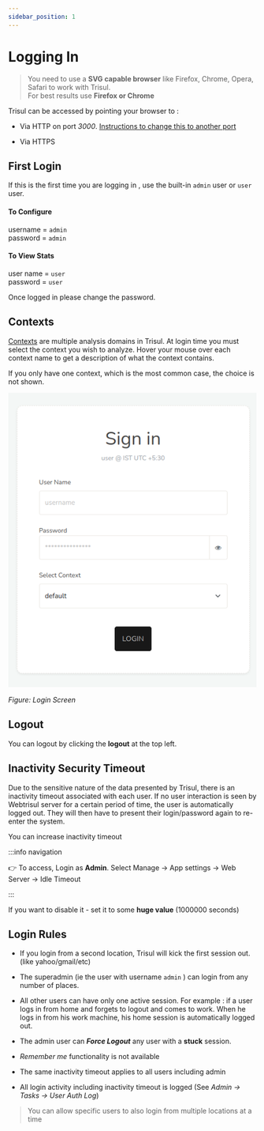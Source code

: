 ```yaml
---
sidebar_position: 1
---
```


# Logging In

> You need to use a **SVG capable browser** like Firefox,
> Chrome, Opera, Safari to work with Trisul.  
> For best results use **Firefox or Chrome**

Trisul can be accessed by pointing your browser to :  

- Via HTTP on port *3000*. [Instructions to change this to another port](/docs/howto) 

- Via HTTPS

## First Login

If this is the first time you are logging in , use the built-in `admin`
user or `user` user.

#### To Configure

username = `admin`  
password = `admin`

#### To View Stats

user name = `user`  
password = `user`

Once logged in please change the password.

## Contexts

[Contexts](/docs/ag/domain/#contexts) are multiple analysis domains in Trisul. At login time you must select the context you wish to analyze. Hover your mouse over each context name to get a description of what the context contains.

If you only have one context, which is the most common case, the choice
is not shown.

![](images/login_screen.png)

*Figure: Login Screen*

## Logout

You can logout by clicking the **logout** at the top left.

## Inactivity Security Timeout

Due to the sensitive nature of the data presented by Trisul, there is an
inactivity timeout associated with each user. If no user interaction is
seen by Webtrisul server for a certain period of time, the user is
automatically logged out. They will then have to present their
login/password again to re-enter the system.

You can increase inactivity timeout

:::info navigation

:point_right: To access, Login as **Admin**. Select Manage &rarr; App settings &rarr; Web
Server &rarr; Idle Timeout

:::

If you want to disable it - set it to some **huge value** (1000000
seconds)

## Login Rules

- If you login from a second location, Trisul will kick the first
  session out. (like yahoo/gmail/etc)  

- The superadmin (ie the user with username `admin` ) can login from
  any number of places.  

- All other users can have only one active session. For example : if a
  user logs in from home and forgets to logout and comes to work. When he logs in from his work machine, his home session is automatically logged out. 

- The admin user can ***Force Logout*** any user with a **stuck**
  session. 

- *Remember me* functionality is not available 

- The same inactivity timeout applies to all users including admin

- All login activity including inactivity timeout is logged (See *Admin
  &rarr; Tasks &rarr; User Auth Log*)

> You can allow specific users to also login from multiple locations at a time
